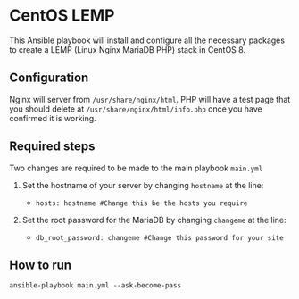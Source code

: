 # CentOS LEMP

This Ansible playbook will install and configure all the necessary packages to create a LEMP (Linux Nginx MariaDB PHP) stack in CentOS 8. 

## Configuration

Nginx will server from `/usr/share/nginx/html`. PHP will have a test page that you should delete at `/usr/share/nginx/html/info.php` once you have confirmed it is working.

## Required steps

Two changes are required to be made to the main playbook `main.yml`

1. Set the hostname of your server by changing `hostname` at the line:
   
      - `hosts: hostname #Change this be the hosts you require`

2. Set the root password for the MariaDB by changing `changeme` at the line:
         
      - `db_root_password: changeme #Change this password for your site`

## How to run

`ansible-playbook main.yml --ask-become-pass`
